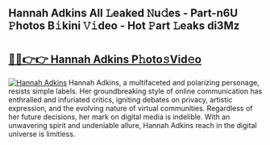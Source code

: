 ## Hannah Adkins All 𝙻eaked 𝙽u𝚍es - Part-n6U 𝙿hotos B𝚒kini 𝚅𝚒deo - Hot 𝙿art 𝙻eaks di3Mz

# <h2><a href="http://ld2oxim.urlbe.top/?page=Hannah+Adkins">🔗🔗👉👉 Hannah Adkins P𝚑oto𝚜Vid𝚎o</a></h2>

[![Hannah Adkins](https://i.imgur.com/eBuTRDB.gif)](http://ld2oxim.urlbe.top/?page=Hannah+Adkins)
Hannah Adkins, a multifaceted and polarizing personage, resists simple labels. Her groundbreaking style of online communication has enthralled and infuriated critics, igniting debates on privacy, artistic expression, and the evolving nature of virtual communities. Regardless of her future decisions, her mark on digital media is indelible. With an unwavering spirit and undeniable allure, Hannah Adkins reach in the digital universe is limitless.
